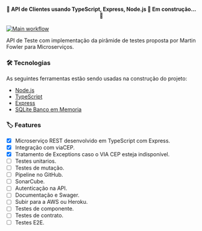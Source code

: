 <h4 align="center"> 🚧  API de Clientes usando TypeScript, Express, Node.js 🚀 Em construção...  🚧</h4>

[![Main workflow](https://github.com/elizeustachuka/cliente/actions/workflows/cicd-config.yml/badge.svg)](https://github.com/elizeustachuka/cliente/blob/main/.github/workflows/cicd-config.yml)

API de Teste com implementação da pirâmide de testes proposta por Martin Fowler para Microserviços.

### 🛠 Tecnologias
As seguintes ferramentas estão sendo usadas na construção do projeto:

- [Node.js](https://nodejs.org/)
- [TypeScript](https://www.typescriptlang.org/)
- [Express](https://expressjs.com)
- [SQLite Banco em Memoria](https://www.sqlite.org/)

### 🏷️ Features
- [x] Microserviço REST desenvolvido em TypeScript com Express.
- [x] Integração com viaCEP.
- [x] Tratamento de Exceptions caso o VIA CEP esteja indisponível.
- [ ] Testes unitarios.
- [ ] Testes de mutação.
- [ ] Pipeline no GitHub.
- [ ] SonarCube.
- [ ] Autenticação na API.
- [ ] Documentação e Swager.
- [ ] Subir para a AWS ou Heroku.
- [ ] Testes de componente.
- [ ] Testes de contrato.
- [ ] Testes E2E.
